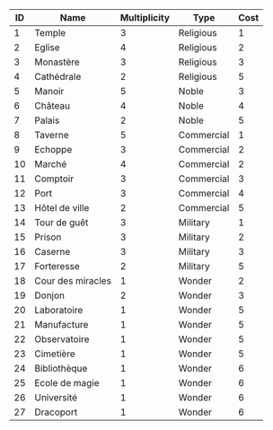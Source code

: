 | ID   | Name              | Multiplicity | Type       | Cost |
| ---- | ----------------  | ------------ | ---------- | ---- |
| 1    | Temple            | 3            | Religious  | 1    |
| 2    | Eglise            | 4            | Religious  | 2    |
| 3    | Monastère         | 3            | Religious  | 3    |
| 4    | Cathédrale        | 2            | Religious  | 5    |
| 5    | Manoir            | 5            | Noble      | 3    |
| 6    | Château           | 4            | Noble      | 4    |
| 7    | Palais            | 2            | Noble      | 5    |
| 8    | Taverne           | 5            | Commercial | 1    |
| 9    | Echoppe           | 3            | Commercial | 2    |
| 10   | Marché            | 4            | Commercial | 2    |
| 11   | Comptoir          | 3            | Commercial | 3    |
| 12   | Port              | 3            | Commercial | 4    |
| 13   | Hôtel de ville    | 2            | Commercial | 5    |
| 14   | Tour de guêt      | 3            | Military   | 1    |
| 15   | Prison            | 3            | Military   | 2    |
| 16   | Caserne           | 3            | Military   | 3    |
| 17   | Forteresse        | 2            | Military   | 5    |
| 18   | Cour des miracles | 1            | Wonder     | 2    |
| 19   | Donjon            | 2            | Wonder     | 3    |
| 20   | Laboratoire       | 1            | Wonder     | 5    |
| 21   | Manufacture       | 1            | Wonder     | 5    |
| 22   | Observatoire      | 1            | Wonder     | 5    |
| 23   | Cimetière         | 1            | Wonder     | 5    |
| 24   | Bibliothèque      | 1            | Wonder     | 6    |
| 25   | Ecole de magie    | 1            | Wonder     | 6    |
| 26   | Université        | 1            | Wonder     | 6    |
| 27   | Dracoport         | 1            | Wonder     | 6    |